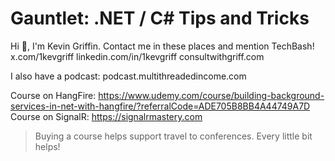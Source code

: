 # Gauntlet: .NET / C# Tips and Tricks

Hi 👋, I'm Kevin Griffin.  Contact me in these places and mention TechBash!
x.com/1kevgriff
linkedin.com/in/1kevgriff
consultwithgriff.com

I also have a podcast: podcast.multithreadedincome.com

Course on HangFire: https://www.udemy.com/course/building-background-services-in-net-with-hangfire/?referralCode=ADE705B8BB4A44749A7D
Course on SignalR: https://signalrmastery.com

> Buying a course helps support travel to conferences.  Every little bit helps!

